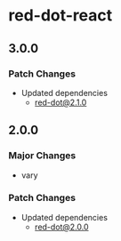 # red-dot-react

## 3.0.0

### Patch Changes

- Updated dependencies
  - red-dot@2.1.0

## 2.0.0

### Major Changes

- vary

### Patch Changes

- Updated dependencies
  - red-dot@2.0.0
